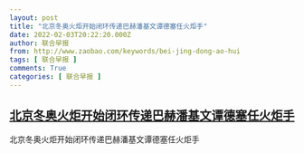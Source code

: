 ```yaml
---
layout: post
title: "北京冬奥火炬开始闭环传递巴赫潘基文谭德塞任火炬手"
date: 2022-02-03T20:22:20.000Z
author: 联合早报
from: http://www.zaobao.com/keywords/bei-jing-dong-ao-hui
tags: [ 联合早报 ]
comments: True
categories: [ 联合早报 ]
---
```

<!--1643919740000-->
[北京冬奥火炬开始闭环传递巴赫潘基文谭德塞任火炬手](http://www.zaobao.com/keywords/bei-jing-dong-ao-hui)
------

<div>
北京冬奥火炬开始闭环传递巴赫潘基文谭德塞任火炬手
</div>

